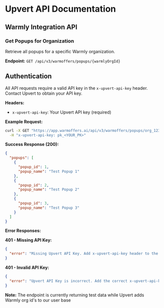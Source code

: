 # Upvert API Documentation

## Warmly Integration API

### Get Popups for Organization

Retrieve all popups for a specific Warmly organization.

**Endpoint:** `GET /api/v3/warmoffers/popups/{warmlyOrgId}`

## Authentication

All API requests require a valid API key in the `x-upvert-api-key` header. Contact Upvert to obtain your API key.

**Headers:**

- `x-upvert-api-key`: Your Upvert API key (required)

**Example Request:**

```bash
curl -X GET "https://app.warmoffers.ai/api/v3/warmoffers/popups/org_12345" \
  -H "x-upvert-api-key: pk_<YOUR_PK>"
```

**Success Response (200):**

```json
{
  "popups": [
    {
      "popup_id": 1,
      "popup_name": "Test Popup 1"
    },
    {
      "popup_id": 2,
      "popup_name": "Test Popup 2"
    },
    {
      "popup_id": 3,
      "popup_name": "Test Popup 3"
    }
  ]
}
```

**Error Responses:**

**401 - Missing API Key:**

```json
{
  "error": "Missing Upvert API Key. Add x-upvert-api-key header to the request"
}
```

**401 - Invalid API Key:**

```json
{
  "error": "Upvert API Key is incorrect. Add the correct x-upvert-api-key header to the request"
}
```

**Note:** The endpoint is currently returning test data while Upvert adds Warmly org id's to our user base
